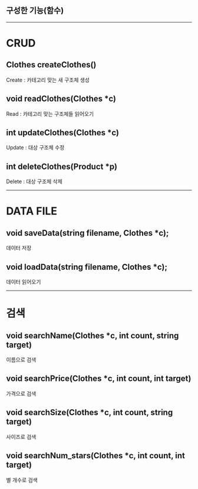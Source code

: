 ## 구성한 기능(함수)
---
# __CRUD__
## Clothes createClothes() 
 Create : 카테고리 맞는 새 구조체 생성

## void readClothes(Clothes *c)
 Read : 카테고리 맞는 구조체들 읽어오기

## int updateClothes(Clothes *c) 
 Update : 대상 구조체 수정

## int deleteClothes(Product *p)
 Delete : 대상 구조체 삭제

---
# __DATA FILE__
## void saveData(string filename, Clothes *c);
 데이터 저장

## void loadData(string filename, Clothes *c); 
 데이터 읽어오기

---
# __검색__
## void searchName(Clothes *c, int count, string target)
 이름으로 검색

## void searchPrice(Clothes *c, int count, int target)
 가격으로 검색

## void searchSize(Clothes *c, int count, string target)
 사이즈로 검색

## void searchNum_stars(Clothes *c, int count, int target)
 별 개수로 검색
